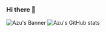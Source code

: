 ### Hi there 👋
![Azu's Banner](https://pfps.gg/assets/banners/1996-zero-two.gif)
![Azu's GitHub stats](https://github-readme-stats.vercel.app/api?username=Az10u&show_icons=true&theme=dark)
